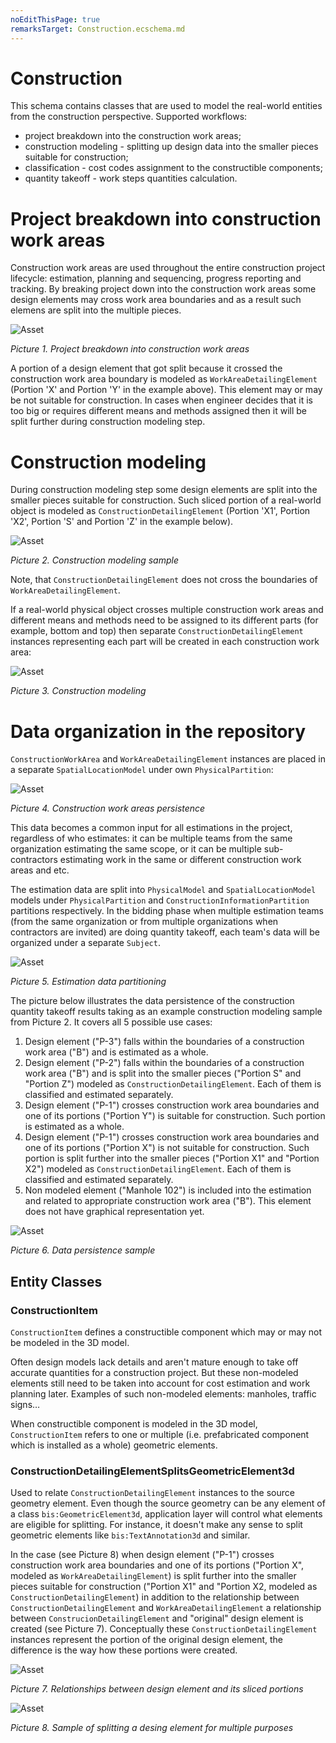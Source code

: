 ```yaml
---
noEditThisPage: true
remarksTarget: Construction.ecschema.md
---
```

# Construction

This schema contains classes that are used to model the real-world entities from the construction perspective. Supported workflows:
 - project breakdown into the construction work areas;
 - construction modeling - splitting up design data into the smaller pieces suitable for construction;
 - classification - cost codes assignment to the constructible components;
 - quantity takeoff - work steps quantities calculation.

# Project breakdown into construction work areas

Construction work areas are used throughout the entire construction project lifecycle: estimation, planning and sequencing, progress reporting and tracking. By breaking project down into the construction work areas some design elements may cross work area boundaries and as a result such elemens are split into the multiple pieces.

![Asset](./media/WorkAreaSplit.png)

*Picture 1. Project breakdown into construction work areas*


A portion of a design element that got split because it crossed the construction work area boundary is modeled as `WorkAreaDetailingElement` (Portion 'X' and Portion 'Y' in the example above). This element may or may be not suitable for construction. In cases when engineer decides that it is too big or requires different means and methods assigned then it will be split further during construction modeling step.

# Construction modeling

During construction modeling step some design elements are split into the smaller pieces suitable for construction. Such sliced portion of a real-world object is modeled as `ConstructionDetailingElement` (Portion 'X1', Portion 'X2', Portion 'S' and Portion 'Z' in the example below).

![Asset](./media/ConstructionModelingSplit.png)

*Picture 2. Construction modeling sample*

Note, that `ConstructionDetailingElement` does not cross the boundaries of `WorkAreaDetailingElement`. 

If a real-world physical object crosses multiple construction work areas and different means and methods need to be assigned to its different parts (for example, bottom and top) then separate `ConstructionDetailingElement` instances representing each part will be created in each construction work area:

![Asset](./media/ConstructionModelingSplitTopBottom.png)

*Picture 3. Construction modeling*

# Data organization in the repository

`ConstructionWorkArea` and `WorkAreaDetailingElement` instances are placed in a separate `SpatialLocationModel` under own `PhysicalPartition`:

![Asset](./media/ConstructionWorkAreaPersistence.png)

*Picture 4. Construction work areas persistence*

This data becomes a common input for all estimations in the project, regardless of who estimates: it can be multiple teams from the same organization estimating the same scope, or it can be multiple sub-contractors estimating work in the same or different construction work areas and etc.

The estimation data are split into `PhysicalModel` and `SpatialLocationModel` models under `PhysicalPartition` and `ConstructionInformationPartition` partitions respectively. In the bidding phase when multiple estimation teams (from the same organization or from multiple organizations when contractors are invited) are doing quantity takeoff, each team's data will be organized under a separate `Subject`.

![Asset](./media/DataPartitioning2.png)

*Picture 5. Estimation data partitioning*

The picture below illustrates the data persistence of the construction quantity takeoff results taking as an example construction modeling sample from Picture 2. It covers all 5 possible use cases:
1. Design element ("P-3") falls within the boundaries of a construction work area ("B") and is estimated as a whole.
2. Design element ("P-2") falls within the boundaries of a construction work area ("B") and is split into the smaller pieces ("Portion S" and "Portion Z") modeled as `ConstructionDetailingElement`. Each of them is classified and estimated separately.
3. Design element ("P-1") crosses construction work area boundaries and one of its portions ("Portion Y") is suitable for construction. Such portion is estimated as a whole.
4. Design element ("P-1") crosses construction work area boundaries and one of its portions ("Portion X") is not suitable for construction. Such portion is split further into the smaller pieces ("Portion X1" and "Portion X2") modeled as `ConstructionDetailingElement`. Each of them is classified and estimated separately.
5. Non modeled element ("Manhole 102") is included into the estimation and related to appropriate construction work area ("B"). This element does not have graphical representation yet.

![Asset](./media/SampleDataPersistence.png)

*Picture 6. Data persistence sample*

## Entity Classes

### ConstructionItem

`ConstructionItem` defines a constructible component which may or may not be modeled in the 3D model. 

Often design models lack details and aren't mature enough to take off accurate quantities for a construction project. But these non-modeled elements still need to be taken into account for cost estimation and work planning later. Examples of such non-modeled elements: manholes, traffic signs…

When constructible component is modeled in the 3D model, `ConstructionItem` refers to one or multiple (i.e. prefabricated component which is installed as a whole) geometric elements. 

### ConstructionDetailingElementSplitsGeometricElement3d 

Used to relate `ConstructionDetailingElement` instances to the source geometry element. Even though the source geometry can be any element of a class `bis:GeometricElement3d`, application layer will control what elements are eligible for splitting. For instance, it doesn't make any sense to split geometric elements like `bis:TextAnnotation3d` and similar.

In the case (see Picture 8) when design element ("P-1") crosses construction work area boundaries and one of its portions ("Portion X", modeled as `WorkAreaDetailingElement`) is split further into the smaller pieces suitable for construction ("Portion X1" and "Portion X2, modeled as `ConstructionDetailingElement`) in addition to the relationship between `ConstructionDetailingElement` and `WorkAreaDetailingElement` a relationship between `ConstrucionDetailingElement` and "original" design element is created (see Picture 7). Conceptually these `ConstructionDetailingElement` instances represent the portion of the original design element, the difference is the way how these portions were created.

![Asset](./media/SecondSplitPersistence.png)

*Picture 7. Relationships between design element and its sliced portions*

![Asset](./media/SecondSplit.png)

*Picture 8. Sample of splitting a desing element for multiple purposes*